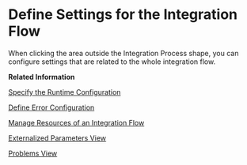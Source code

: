 <!-- loio3a6446c9729b4ae6bd0f76e17a4c6a57 -->

# Define Settings for the Integration Flow

When clicking the area outside the Integration Process shape, you can configure settings that are related to the whole integration flow.

**Related Information**  


[Specify the Runtime Configuration](specify-the-runtime-configuration-0c1c96e.md "Specify the runtime properties of the integration flow.")

[Define Error Configuration](define-error-configuration-77d0041.md "You can define how to handle errors when message processing fails at runtime.")

[Manage Resources of an Integration Flow](manage-resources-of-an-integration-flow-b5968b2.md "")

[Externalized Parameters View](externalized-parameters-view-27a0216.md "Use this view to compare the default and configured values of the integration flow. The advantage of this view is that you can see the consolidated view of all parameter values externalized.")

[Problems View](problems-view-7614a1f.md "Use this view to see all errors and warnings associated with integration components and resources.")

